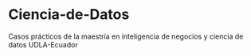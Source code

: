 # Ciencia-de-Datos
Casos prácticos de la maestría en inteligencia de negocios y ciencia de datos UDLA-Ecuador
